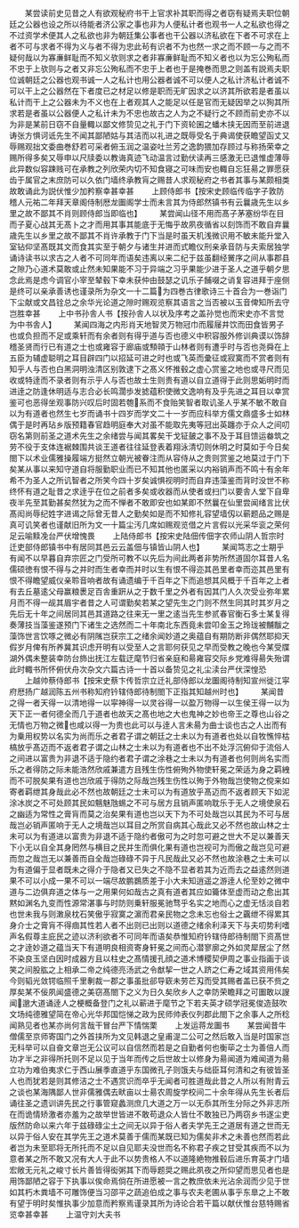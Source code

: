 <!-- { "loadSidebar": true } -->
　　某尝读前史见昔之人有欲观秘府书干上官求补其职而得之者窃有疑焉夫职位朝廷之公器也设之所以待能者济公家之事也非为人便私计者也观书一人之私欲也得之不过资学术便其人之私欲也非为朝廷集公事者也干公器以济私欲在下者不可求在上者不可与求者不得为义与者不得为忠此茍有识者不为也然一求之而不顾一与之而不疑何哉以为寡亷鲜耻而不知义欤则求之者非寡亷鲜耻而不知义者也以为忘公殉私而不忠于上欤则与之者又非忘公殉私而不忠于上者也于是掩巻而思之则盖有説焉夫职位诚朝廷之公器也观书诚一人之私计也用公器者诚不可以便人之私计济私计者诚不可以干上之公器然在下者度已之材足以修是职而无旷因求之以济其所欲若是者虽以私计而干上之公器未为不义也在上者观其人之能足以任是官而无疑因举之以狥其所求若是者虽以公器便人之私计未为不忠也故古之人为之不疑行之不顾而前史亦不以为非是某前日窃不自量輙以鄙文修贽见之礼于门下资轮囷之蟠木挟无因而至前进退诪张方惧诃诋先生不闻其鄙陋姑与其洁而以礼进之既辱受名于典谒使获瞻望函丈又辱赐观拙文委曲巻舒若可采者俯玉润之温姿吐兰芳之逸韵猥加存顾过与称扬荣幸之赐所得多矣又辱申以尺牍委以教诲真迹飞动温言过勤伏读再三感激无已退惟虚薄辱此异数似容踈贱可在承教之列欣荣内切不知食寝之可味而安也輙自忘狂昜之罪愿获齿于属官之末庶防可以久依门墙终承教肓之赐昔人求观秘府之书者其事与某颇相类故敢诵此为説伏惟少加矜察幸甚幸甚
　　上顾侍郎书【按宋史顾临传临字子敦防稽人元祐二年拜天章阁侍制厯龙圗阁学士而未言其为侍郎然镇书有云曩歳先生以乡里之故不鄙其不肖则顾侍郎当即临也】
　　某尝闻山径不用而髙子茅塞纷华在目而子夏心战其无髙卜之才而用其事其能底于无悔乎故夙夜循省以刻饰而不敢自弃曩歳先生以乡里之故不鄙其不肖许承教于门下当是时虽天机浅微识用不敏未能升堂入室钻仰坚髙既其文而食其实至于朝夕与诸生并进而式瞻仪刑亲承音防与夫索居独学诵诗读书以求古之人者不可同年而语矣违离以来二纪于兹虽翻经黉序之间从事郡县之隙乃心道术莫敢或止然未知果能不习于异端之习乎果能少进于圣人之道乎朝夕思念此焉是虑今调官小宰至辇毂下幸未获仲由鼓瑟之讥乐子餔啜之诮复容进拜于座侧是终可以亲承善诱也谨录所为杂文一十二篇为四巻古律歌诗三十首合为一巻诣门下尘献或文昌铨总之余华光论道之隙时赐观览察其语言之当否被以玉音俾知所去守岂胜幸甚
　　上中书孙舎人书【按孙舎人以状及序考之盖孙觉也而宋史亦不言觉为中书舎人】
　　某闻四海之内形肖天地智灵万物冠巾而履屦井饮而田食皆男子也或负担而不足或乘轩而有余者则有得乎道与否也德义中积容服外修训典谟以饰辞稽圣贤而行已有道之士也或雍容于廊庙或顦顇于山林者则有遭乎时与否也尧舜在上五臣为辅虚聪明之耳目辟四门以招延可进之时也或飞英而彚征或寂寞而不赏者则有知乎人与否也白黑洞明浊清区别敦逮下之髙义怀推毂之虚心赏鉴之地也或寻尺而见收或特逹而不录者则有示乎人与否也故士生则贵有道以自立道得于此则思姤明时而进逹之防逢休明适与志合必长鸣濶歩发摅蕴积使微文逸响有及乎先进之耳目以幸赏鉴可也恶得坐观事防兴叹后时固若匏系而不食贻笑智者取讥圣人乎某不敏不敢自以为有道者也然生七岁而诵书十四岁而学文二十一岁而应科举方儒文鼎盛多士如林偶于是时再玷乡版预籍春官趋明庭奉大对虽不能取先夷等冠出英躔亦于众人之间叨窃名第则前圣之道术先生之余绪尝与闻其畧矣干戈钲皷之事不及于耳目馈运畚筑之劳不役于支体连裾棘围共谈王道者往往延登表着翔泳清切则休明之时莫如于今日矣閤下以术业儒雅操履端方挺然立朝光被眷注而从容侍从之贵则赏鉴之地莫过于门下矣某从事以来知守道自将服勤职业而已不知其他也匿采以内裕销声而不鸣十有余年希不为圣人之所讥智者之所笑今四十岁矣诚惧视明时而自弃违藻鉴而背时没世不称终怀有道之耻昔之求逹乎在位之前者多矣或收器而从使者或扫门以要舎人堂下自卑夜半先至其勤甚矣然犹为之而不惮者不敢即安也如某即不然曩在仙里尝闻绪言比伏髙闳尚辱纪姓字进谒之际曾无昔人之勤矣如是而不知修礼容望墙仭以蕲题品之赐是真可讥笑者也谨献旧所为文一十篇尘汚几席如赐观览借之片言假以光采华衮之荣何足云喻黩凂台严伏增愧畏
　　上陆侍郎书【按宋史陆佃传佃字农师山阴人哲宗时迁吏部侍郎镇书中有居同其邑云云盖佃与镇皆山阴人也】
　　某闻笃志之士期乎有闻不以早暮自弃宗匠之门受所可教不以先后为间此两者非势所然道固尔耳昔人名儒硕徳有恨不得与之并时而生者幸而并时以生有恨不得迩其邑里者幸而迩其邑里有恨不得瞻望威仪亲聆音响者故有诵遗编于千百年之下而追想其风概于千百年之上者有去丘墓逺父母赢粮褁足百舎重趼从之于数千里之外者有因其门人久次受业弥年累月而不得一觇其眉宇者昔之人可谓勤矣若某之望先生之门则不然生同其时其岁月之先后无十年之间居同其邑其道路之往来无一里之逺当先生参贰春官衡石多士某复得奏薄技当藻鉴遂预门下诸生之选然而二十年南北东西竟未尝叩金玉之玲珑被黼黻之藻饰世言饮啄之微必有阴隲岂获宗工之绪余闻妙道之奥蕴自有期防断非偶然耶抑天假岁月俾有所养冀其识虑开明有以受至人之言耶何获见之早而受教之晚也今某受牒湖外偶未整装幸防台斾出抚江左载迂麾节归省亲庭和昜雍容交际乡党难得昜失殆谓此时輙书所怀俯伏舟次杂文六篇古诗一十首以备贽见之礼尘渎台严伏深惶恐
　　上越帅蔡侍郎书【按宋史蔡卞传哲宗立迁礼部侍郎以龙圗阁待制知宣州徙江寜府厯扬广越润陈五州书称知府钤辖侍郎待制閤下正指其知越州时也】
　　某闻昔之得一者天得一以清地得一以寜神得一以灵谷得一以盈万物得一以生侯王得一以为天下正一者何德全而几于道者也故天之髙也地之大也鬼神之妙也帝王之尊也山谷之无情也万物之微也咸以得一为贵也此可以与逹人言未昜为曲士谈也古之人出而有为乗用权势以名实为尚而乐之者君子谓之朝廷之士未以为有道者也处以自牧憔悴枯槁放乎髙迈而不返者君子谓之山林之士未以为有道者也不出不处浮沉俯仰于流俗人之间进以富贵为非退不适于隐约者君子谓之涂巷之士未以为有道者也何则尚名实而乐之者得防之际未能浩然欣戚兼遣方且残生伤性俯殉外物使轩冕之荣适为身之羁絏而不可脱矣果有道也岂欣戚于得防之际哉岂残生伤性以殉于外物哉岂使物之傥来如寄者羁绁其身哉此必不然也故朝廷之士未可以为有道放乎髙迈而不返者顾天下如泥涂冰炭之不可处顾其民如魑魅虺蜴之不可与居方且销声匿响耽乐于无人之境使泉石之幽适为常性之膏肓而莫之治矣果有道也岂以天下为不可处哉岂以其民为不可与居哉岂必销声匿响于无人之境哉岂以耳目之所赏自病其心哉此又必不然也故山林之士未可以为有道进以富贵为非退不适于隐约者傲可为之时忽可避之世大不足以兼善天下小无以自全其身罔然与横目之民并生而俱化果有道也岂视可为而傲之哉岂见可避而忽之哉岂无以兼善而自全哉岂碌碌不异于凡民哉此又必不然也故涂巷之士未可以为有道偏于显者既未之得介于隐者又已失之不隐不显者若其为近而去之益逺然则道果不可以小成一果不可以一端尽故鹏鷃质差于小大未知逍遥之游逹人伦至妙之微中道与二边俱弃道之体与一之用果何如哉古之真有道者其应如籥体至虚而动之愈出其黙如渊名九变而性源常湛事与时防则乗轩服冕驰骛乎名实之地而心之虚无恬淡自若也世未我与则潄泉枕石笑傲乎寂寞之濵而君亲民物之念未忘也俗士之覊绁不得累其身介士之膏肓不得痼其性若人者不出则已出则以道德之绪余利泽天下与夫叨势利嗜声名假尊主庇民之迹以济利欲者不可同年而语矣恭惟知府钤辖侍郎待制閤下资髙世之才逹妙道之蕴当天下有道明良相资寄身轩冕之间而心潜寥廓之外如灵犀居尘了然不染良玉坚白因时成器方且以柱史之髙情援孔顔之道术博稷契伊周之事业指画于谈笑之间股肱之上相承二帝之纯德亮汤武之令猷挈一世之人跻之仁寿之域其资用伟矣今则韬光敛锷临照千里剸裁一郡之事虽批郤导窽未劳芒刄而受其赐者盖已获不赀之厚矣某不佞夙闻盛德之美窃髙閤下之义为日久矣欣乡人之幸防荣瞻拜之可圗敢以謏闻邈大道诵逹人之梗概备登门之礼以蕲进于麾节之下若夫英才硕学冠冕俊造鼓吹文场纯德雅望简在帝心光华邦国恺悌之政为民师帅表仪列郡此閤下之余事人之所稔闻熟见者也某亦尚何言哉干冒台严下情惴栗
　　上发运蒋龙圗书
　　某尝闻昔牛僧儒至京师寄国门之外首挟所为文见韩退之皇甫湜二公可之然后敢入当是时国家岂无科举可以自奋文章岂无公议可以自信然而若是之自勤者何也衡荜之士为善倍人而功才半之非得所托则不足以见于当年而传之后世故士以修身为昜闻道为难闻道为昜立功为难伯夷求仁于西山展季直道乎东国微孔子则饿夫与绌臣耳何清和之有彼皆圣人也而犹若是则其修洁之士不遇赏识而卒乎无闻者可胜道哉此昔之人所以有附青云之谈也某海隅鄙人世非儒雅偶去畎亩以士昜农周旋学校间二十余年得从先生长者后诵往圣之遗训讲先民之行事管窥蠡测庶几大道之万一以无忝其所生分际之外非志所在而诡情矫激者亦羞为之故举世皆进不敢苟退众人皆仕不敢独已乃两窃乡书遂尘吏版然防命以来六年于兹碌碌尘土之间无以异于俗人者夫学先王之道居有道之世而无以异于俗人安在其学先王之道术莫善于儒而某既已知为儒矣非术之未善也然而若此者岂为未至耶将无所托而不足以自见耶夫没世而名不称君子疾之甘受其疾而不以为意者某之所不敢又况有大人于此不以势贵格人不以道隆絶物推毂后进乐育英才门墙宏敞无元礼之峻寸长片善皆得衒粥其下而辱题奨之赐此夙夜之所仰望而思见者也是用饰鄙陋之容于下执事以俟命焉倘在所进愿被一言之教庶依未光沾余润而少见于世如其朽木粪墙不可雕饰便当习邵平之蔬追伯成之事与农夫老圃从事乎东臯之上不敢有望于明时矣惟执事少加意而矜察焉谨录其所为诗论合若干篇以献伏惟台慈特赐省览幸甚幸甚
　　上温守刘大夫书
